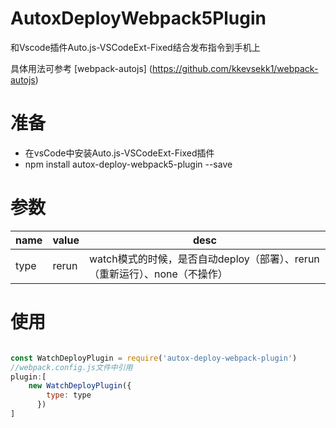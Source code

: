 # AutoxDeployWebpack5Plugin
和Vscode插件Auto.js-VSCodeExt-Fixed结合发布指令到手机上

具体用法可参考 [webpack-autojs] (https://github.com/kkevsekk1/webpack-autojs)

# 准备
 - 在vsCode中安装Auto.js-VSCodeExt-Fixed插件
 - npm install autox-deploy-webpack5-plugin --save

# 参数

|name|value|desc
|--|--|--|
| type | rerun | watch模式的时候，是否自动deploy（部署）、rerun（重新运行）、none（不操作） | 


# 使用
```javascript

const WatchDeployPlugin = require('autox-deploy-webpack-plugin')
//webpack.config.js文件中引用
plugin:[
    new WatchDeployPlugin({
        type: type
      })
]

